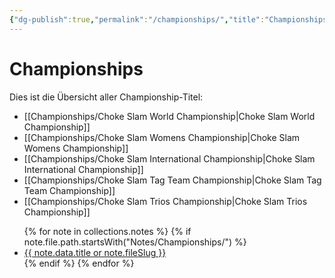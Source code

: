 ```yaml
---
{"dg-publish":true,"permalink":"/championships/","title":"Championships","noteIcon":""}
---
```


# Championships
Dies ist die Übersicht aller Championship-Titel:

- [[Championships/Choke Slam World Championship\|Choke Slam World Championship]]
- [[Championships/Choke Slam Womens Championship\|Choke Slam Womens Championship]]
- [[Championships/Choke Slam International Championship\|Choke Slam International Championship]]
- [[Championships/Choke Slam Tag Team Championship\|Choke Slam Tag Team Championship]]
- [[Championships/Choke Slam Trios Championship\|Choke Slam Trios Championship]]

<ul>
{% for note in collections.notes %}
  {% if note.file.path.startsWith("Notes/Championships/") %}
    <li>
      <a href="{{ note.url }}">{{ note.data.title or note.fileSlug }}</a>
    </li>
  {% endif %}
{% endfor %}
</ul>
